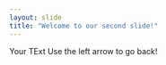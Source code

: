 ```yaml
---
layout: slide
title: "Welcome to our second slide!"
---
```

Your TExt
Use the left arrow to go back!
